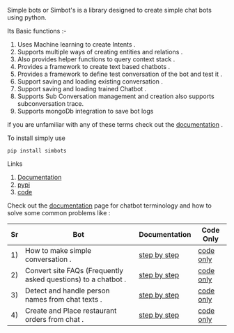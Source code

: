 Simple bots or Simbot's is a library designed to create simple chat bots using python. 

Its Basic functions :- 
 
1) Uses Machine learning to create Intents . 
2) Supports multiple ways of creating entities and relations . 
3) Also provides helper functions to query context stack .
4) Provides a framework to create text based chatbots .
5) Provides a framework to define test conversation of the bot and test it .
6) Support saving and loading existing conversation .
7) Support saving and loading trained Chatbot .
8) Supports Sub Conversation management and creation also supports subconversation trace.
9) Supports mongoDb integration to save bot logs

if you are unfamiliar with any of these terms check out the [documentation](https://infamousmlguy.gitlab.io/simple-bots/docs/) .

To install simply use 

    pip install simbots
    
Links
 
 1) [Documentation](https://infamousmlguy.gitlab.io/simple-bots/docs/) 
 2) [pypi](https://pypi.org/project/simbots/)
 3) [code](https://gitlab.com/infamousMLGuy/simple-bots)
 
Check out the [documentation](https://infamousmlguy.gitlab.io/simple-bots/docs/) page for chatbot terminology and how to solve some common problems like :


| Sr | Bot     | Documentation | Code Only | 
|  ----------- | ----------- | ----------- | ----------- | 
| 1) | How to make simple conversation .  | [step by step](https://infamousmlguy.gitlab.io/simple-bots/docs/#a-bot-for-simple-conversation)       |   [code only](https://gitlab.com/infamousMLGuy/simple-bots/-/blob/main/sampleBots/BotForSimpleConversation.ipynb)        |
| 2) | Convert site FAQs (Frequently asked questions) to a chatbot .   | [step by step](https://infamousmlguy.gitlab.io/simple-bots/docs/#how-to-turn-faq-s-into-bots)       |   [code only](https://gitlab.com/infamousMLGuy/simple-bots/-/blob/main/sampleBots/FaqsBot.ipynb)        |
| 3) | Detect and handle person names from chat texts .   | [step by step](https://infamousmlguy.gitlab.io/simple-bots/docs/#reply-using-name)       |   [code only](https://gitlab.com/infamousMLGuy/simple-bots/-/blob/main/sampleBots/ReplyUsingNameBot.ipynb)        |
| 4) | Create and Place restaurant orders from chat .  | [step by step](https://infamousmlguy.gitlab.io/simple-bots/docs/#take-order-bot-v1)       |   [code only](https://gitlab.com/infamousMLGuy/simple-bots/-/blob/main/sampleBots/TakeOrderBotV1.ipynb)        |
    
 
 